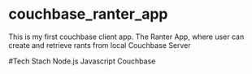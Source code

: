 # couchbase_ranter_app
This is my first couchbase client app. The Ranter App, where user can create and retrieve rants from local Couchbase Server

#Tech Stach
Node.js
Javascript
Couchbase
